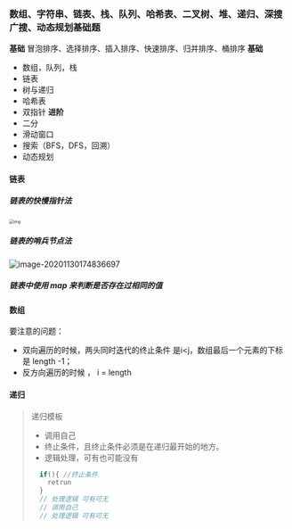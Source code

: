 ### 数组、字符串、链表、栈、队列、哈希表、二叉树、堆、递归、深搜广搜、动态规划基础题
  **基础**
  冒泡排序、选择排序、插入排序、快速排序、归并排序、桶排序
  **基础**
- 数组，队列，栈
- 链表
- 树与递归
- 哈希表
- 双指针
  **进阶**
- 二分
- 滑动窗口
- 搜索（BFS，DFS，回溯）
- 动态规划
#### 链表  

##### 链表的快慢指针法

<img src="https://pic.leetcode-cn.com/1605200026-iSMgpn-IMG_F6F6517FD2A5-1.jpeg" alt="img" style="zoom:50%;" />

##### 链表的哨兵节点法

![image-20201130174836697](C:\Users\raota\AppData\Roaming\Typora\typora-user-images\image-20201130174836697.png)

##### 链表中使用 map 来判断是否存在过相同的值


#### 数组

要注意的问题：

- 双向遍历的时候，两头同时迭代的终止条件 是i<j，数组最后一个元素的下标是 length -1；
- 反方向遍历的时候 ， i = length

#### 递归

> 递归模板
>
> - 调用自己
> - 终止条件，且终止条件必须是在递归最开始的地方。
> - 逻辑处理，可有也可能没有
> ```javascript
>   if(){ //终止条件
>     retrun 
>   }
>   // 处理逻辑 可有可无
>   // 调用自己
>   // 处理逻辑 可有可无
> ```

